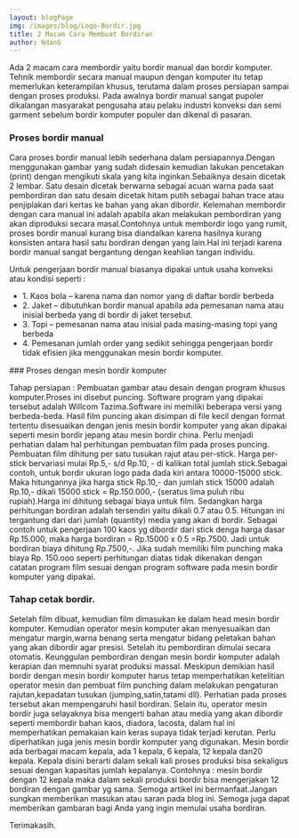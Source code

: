 ```yaml
---
layout: blogPage
img: /images/blog/Logo-Bordir.jpg
title: 2 Macam Cara Membuat Bordiran
author: NdanG
---
```


Ada 2 macam cara membordir yaitu bordir manual dan bordir komputer. Tehnik membordir secara manual maupun dengan komputer itu tetap memerlukan keterampilan khusus, terutama dalam proses persiapan sampai dengan proses produksi. Pada awalnya bordir manual sangat pupoler dikalangan masyarakat pengusaha atau pelaku industri konveksi dan semi garment sebelum bordir komputer populer dan dikenal di pasaran.

### Proses bordir manual

Cara proses bordir manual lebih sederhana dalam persiapannya.Dengan menggunakan gambar yang sudah didesain kemudian lakukan pencetakan (print) dengan mengikuti skala yang kita inginkan.Sebaiknya desain dicetak 2 lembar. Satu desain dicetak berwarna sebagai acuan warna pada saat pembordiran dan satu desain dicetak hitam putih sebagai bahan trace atau penjiplakan dari kertas ke bahan yang akan dibordir.
Kelemahan membordir dengan cara manual ini adalah apabila akan melakukan pembordiran yang akan diproduksi secara masal.Contohnya untuk membordir logo yang rumit, proses bordir manual kurang bisa diandalkan karena hasilnya kurang konsisten antara hasil satu bordiran dengan yang lain.Hal ini terjadi karena bordir
manual sangat bergantung dengan keahlian tangan individu.

Untuk pengerjaan bordir manual biasanya dipakai untuk usaha konveksi atau kondisi seperti :
<ul style="margin-bottom: 15px;">
<li>1. Kaos bola – karena nama dan nomor yang di daftar bordir berbeda</li>
<li>2. Jaket – dibutuhkan bordir manual apabila ada pemesanan nama atau inisial berbeda yang di bordir di jaket tersebut.</li>
<li>3. Topi – pemesanan nama atau inisial pada masing-masing topi yang berbeda</li>
<li>4. Pemesanan jumlah order yang sedikit sehingga pengerjaan bordir tidak efisien jika menggunakan mesin bordir komputer.</li>
</ul>
### Proses dengan mesin bordir komputer

Tahap persiapan :
Pembuatan gambar atau desain dengan program khusus komputer.Proses ini disebut puncing. Software program yang dipakai tersebut adalah Willcom Tazima.Software ini memiliki beberapa versi yang berbeda-beda. Hasil film puncing
akan disimpan di file kecil dengan format tertentu disesuaikan dengan jenis mesin bordir komputer yang akan dipakai seperti mesin bordir jepang atau mesin bordir china.
Perlu menjadi perhatian dalam hal perhitungan pembuatan film pada proses puncing.
Pembuatan film dihitung per satu tusukan rajut atau per-stick. Harga per-stick bervariasi mulai Rp.5,- s/d Rp.10, - di kalikan total jumlah stick.Sebagai contoh, untuk bordir ukuran logo pada dada kiri antara 10000-15000 stick.
Maka hitungannya jika harga stick Rp.10,- dan jumlah stick 15000 adalah
Rp.10,- dikali 15000 stick = Rp.150.000,- (seratus lima puluh ribu rupiah).Harga ini dihitung sebagai biaya untuk film.
Sedangkan harga perhitungan bordiran adalah tersendiri yaitu dikali 0.7 atau 0.5. Hitungan ini tergantung dari dari jumlah (quantity) media yang akan di bordir.
Sebagai contoh untuk pengerjaan 100 kaos yg dibordir dari stick denga harga dasar Rp.15.000, maka harga bordiran = Rp.15000 x 0.5 =Rp.7500. Jadi untuk bordiran biaya dihitung Rp.7500,-. Jika sudah memiliki film punching maka biaya Rp. 150.ooo seperti perhitungan diatas tidak dikenakan dengan catatan program film sesuai dengan program software pada mesin bordir komputer yang dipakai.

### Tahap cetak bordir.

Setelah film dibuat, kemudian film dimasukan ke dalam head mesin bordir komputer. Kemudian operator mesin komputer akan menyesuaikan dan mengatur margin,warna benang serta mengatur bidang peletakan bahan yang akan dibordir agar presisi. Setelah itu pembordiran dimulai secara otomatis.
Keunggulan pembordiran dengan mesin bordir komputer adalah kerapian dan memnuhi syarat produksi massal. Meskipun demikian hasil bordir dengan mesin bordir komputer harus tetap memperhatikan ketelitian operator mesin dan pembuat film punching dalam melakukan pengaturan rajutan,kepadatan tusukan (jumping,satin,tatami dll). Perhatian pada proses tersebut akan mempengaruhi hasil bordiran.
Selain itu, operator mesin bordir juga selayaknya bisa mengerti bahan atau media yang akan dibordir seperti membordir bahan kaos, diadora, lacosta, dalam hal ini memperhatikan pemakaian kain keras supaya tidak terjadi kerutan.
Perlu diperhatikan juga jenis mesin bordir komputer yang digunakan. Mesin bordir ada berbagai macam kepala, ada 1 kepala, 6 kepala, 12 kepala dan20 kepala. Kepala disini berarti dalam sekali kali proses produksi bisa sekaligus sesuai dengan kapasitas jumlah kepalanya. Contohnya : mesin bordir dengan 12 kepala maka dalam sekali produksi bordir bisa mengerjakan 12 bordiran dengan gambar yg sama.
Semoga artikel ini bermanfaat.Jangan sungkan memberikan masukan atau saran pada blog ini. Semoga juga dapat memberikan gambaran bagi Anda yang ingin memulai usaha bordiran.

Terimakasih.
